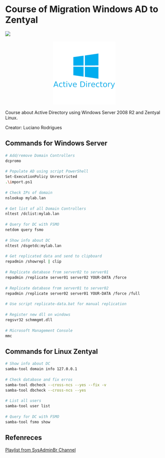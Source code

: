 # Course of Migration Windows AD to Zentyal
![](https://img.shields.io/badge/status-progress-blue)

<p align="center">
<img src=".github/logo.png">
</p>

Course about Active Directory using Windows Server 2008 R2 and Zentyal Linux.

Creator: Luciano Rodrigues

## Commands for Windows Server

```bash
# Add/remove Domain Controllers
dcpromo

# Populate AD using script PowerShell
Set-ExecutionPolicy Unrestricted
.\import.ps1

# Check IPs of domain
nslookup mylab.lan

# Get list of all Domain Controllers
nltest /dclist:mylab.lan

# Query for DC with FSMO
netdom query fsmo

# Show info about DC
nltest /dsgetdc:mylab.lan

# Get replicated data and send to clipboard
repadmin /showrepl | clip

# Replicate database from server02 to server01
repadmin /replicate server01 server02 YOUR-DATA /force

# Replicate database from server01 to server02
repadmin /replicate server02 server01 YOUR-DATA /force /full

# Use script replicate-data.bat for manual replication

# Register new dll on windows
regsvr32 schmmgmt.dll

# Microsoft Management Console
mmc
```

## Commands for Linux Zentyal

```bash
# Show info about DC
samba-tool domain info 127.0.0.1

# Check database and fix erros
samba-tool dbcheck --cross-ncs --yes --fix -v
samba-tool dbcheck --cross-ncs --yes

# List all users
samba-tool user list

# Query for DC with FSMO
samba-tool fsmo show
```

## Refenreces

[Playlist from SysAdminBr Channel](https://youtube.com/playlist?list=PLFajyb7NamFDqLmrUIddr_euDkRcWMgQ9&si=DSh5C1VDw9WLha-j)
